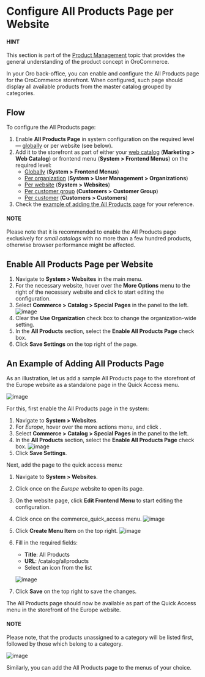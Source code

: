 <a id="sys-conf-commerce-catalog-special-pages-website"></a>

# Configure All Products Page per Website

#### HINT
This section is part of the [Product Management](../../../../../../concept-guides/product-management/index.md#concept-guides-product-management) topic that provides the general understanding of the product concept in OroCommerce.

In your Oro back-office, you can enable and configure the All Products page for the OroCommerce storefront. When configured, such page should display all available products from the master catalog grouped by categories.

## Flow

To configure the All Products page:

1. Enable **All Products Page** in system configuration on the required level — [globally](../../../../configuration/commerce/catalog/global-all-products.md#sys-conf-commerce-catalog-special-pages-global) or per website (see below).
2. Add it to the storefront as part of either your [web catalog](../../../../../marketing/web-catalogs/edit-content-tree/content-variants.md#user-guide-marketing-web-catalog) (**Marketing > Web Catalog**) or frontend menu (**System > Frontend Menus**) on the required level:
   * [Globally](../../../../frontend-menus/global-all-products-menus.md#sys-conf-frontend-menus-all-products-global) (**System > Frontend Menus**)
   * [Per organization](../../../../user-management/organizations/organization-all-products-menus.md#sys-users-organization-menus-all-products-organization) (**System > User Management > Organizations**)
   * [Per website](../../../website-all-products-menu.md#sys-users-organization-menus-all-products-website) (**System > Websites**)
   * [Per customer group](../../../../../customers/customer-groups/customer-group-all-products-menus.md#user-guide-customers-customer-groups-all-products) (**Customers > Customer Group**)
   * [Per customer](../../../../../customers/customers/customer-all-products-menus.md#user-guide-customers-customers-all-products) (**Customers > Customers**)
3. Check the [example of adding the All Products page](#user-guide-all-products-sample) for your reference.

#### NOTE
Please note that it is recommended to enable the All Products page exclusively for *small catalogs* with no more than a few hundred products, otherwise browser performance might be affected.

## Enable All Products Page per Website

1. Navigate to **System > Websites** in the main menu.
2. For the necessary website, hover over the <i class="fa fa-ellipsis-h fa-lg" aria-hidden="true"></i> **More Options** menu to the right of the necessary website and click <i class="fas fa-cog" aria-hidden="true"></i> to start editing the configuration.
3. Select **Commerce > Catalog > Special Pages** in the panel to the left.
   ![image](user/img/system/websites/web_configuration/AllProductsWebsite.png)
4. Clear the **Use Organization** check box to change the organization-wide setting.
5. In the **All Products** section, select the **Enable All Products Page** check box.
6. Click **Save Settings** on the top right of the page.

<a id="user-guide-all-products-sample"></a>

## An Example of Adding All Products Page

As an illustration, let us add a sample All Products page to the storefront of the Europe website as a standalone page in the Quick Access menu.

![image](user/img/products/all_products_page/SampleAllProducts1.png)

For this, first enable the All Products page in the system:

1. Navigate to **System > Websites**.
2. For *Europe*, hover over the <i class="fa fa-ellipsis-h fa-lg" aria-hidden="true"></i> more actions menu, and click <i class="fas fa-cog" aria-hidden="true"></i>.
3. Select **Commerce > Catalog > Special Pages** in the panel to the left.
4. In the **All Products** section, select the **Enable All Products Page** check box.
   ![image](user/img/products/all_products_page/SampleAllProducts3.png)
5. Click **Save Settings**.

Next, add the page to the quick access menu:

1. Navigate to **System > Websites**.
2. Click once on the *Europe* website to open its page.
3. On the website page, click <i class="fas fa-cog" aria-hidden="true"></i> **Edit Frontend Menu** to start editing the configuration.
4. Click once on the commerce_quick_access menu.
   ![image](user/img/products/all_products_page/SampleAllProducts5.png)
5. Click **Create Menu Item** on the top right.
   ![image](user/img/products/all_products_page/SampleAllProducts6.png)
6. Fill in the required fields:
   * **Title**: All Products
   * **URL**: /catalog/allproducts
   * Select an icon from the list

   ![image](user/img/products/all_products_page/SampleAllProducts8.png)
7. Click **Save** on the top right to save the changes.

The All Products page should now be available as part of the Quick Access menu in the storefront of the Europe website.

#### NOTE
Please note, that the products unassigned to a category will be listed first, followed by those which belong to a category.

![image](user/img/products/all_products_page/SampleAllProducts7.png)

Similarly, you can add the All Products page to the menus of your choice.

<!-- fa-bars = fa-navicon -->
<!-- Ic Tiles is used as Set As Default in saved views, and as tiles in display layout options -->
<!-- IcPencil refers to Rename in Commerce and Inline Editing in CRM -->
<!-- Check mark in the square. -->
<!-- SortDesc is also used as drop-down arrow -->
